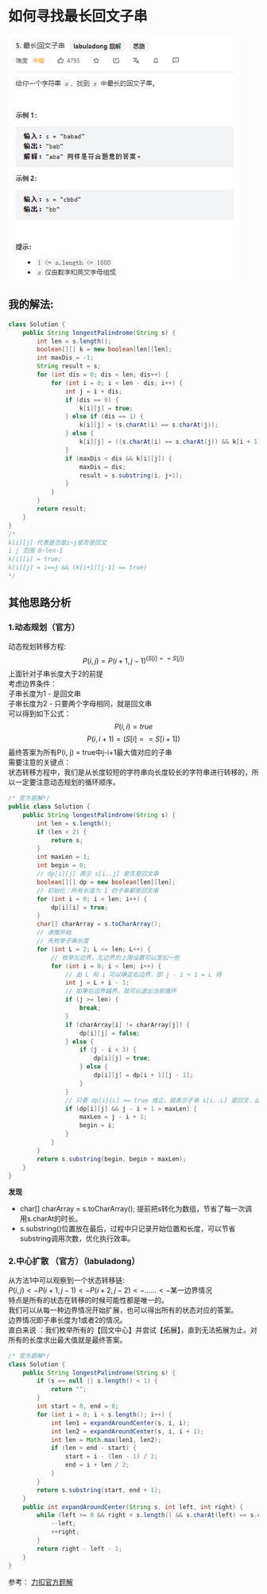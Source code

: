 # 如何寻找最长回文子串
![题目描述](image/5-1.png)

## 我的解法:

```java
class Solution {
    public String longestPalindrome(String s) {
        int len = s.length();
        boolean[][] k = new boolean[len][len];
        int maxDis = -1;
        String result = s;
        for (int dis = 0; dis < len; dis++) {
            for (int i = 0; i < len - dis; i++) {
                int j = i + dis;
                if (dis == 0) {
                    k[i][j] = true;
                } else if (dis == 1) {
                    k[i][j] = (s.charAt(i) == s.charAt(j));
                } else {
                    k[i][j] = ((s.charAt(i) == s.charAt(j)) && k[i + 1][j - 1]);
                }
                if (maxDis < dis && k[i][j]) {
                    maxDis = dis;
                    result = s.substring(i, j+1);
                }
            }
        }
        return result;
    }
}
/*
k[i][j] 代表是否是i~j是否是回文
i j 范围 0~len-1
k[i][i] = true;
k[i][j] = i==j && (k[i+1][j-1] == true)
*/
```

## 其他思路分析
### 1.动态规划（官方）
动态规划转移方程:  
$$P(i, j) = P(i+1, j-1) ^ (S[i] == S[j])$$
上面针对子串长度大于2的前提  
考虑边界条件：  
子串长度为1 - 是回文串  
子串长度为2 - 只要两个字母相同，就是回文串  
可以得到如下公式：  
$$P(i, i) = true$$
$$P(i, i+1) = (S[i] == S[i+1])$$
最终答案为所有P(i, j) = true中j-i+1最大值对应的子串  
需要注意的关键点：  
状态转移方程中，我们是从长度较短的字符串向长度较长的字符串进行转移的，所以一定要注意动态规划的循环顺序。  


```java
/* 官方题解*/
public class Solution {
    public String longestPalindrome(String s) {
        int len = s.length();
        if (len < 2) {
            return s;
        }
        int maxLen = 1;
        int begin = 0;
        // dp[i][j] 表示 s[i..j] 是否是回文串
        boolean[][] dp = new boolean[len][len];
        // 初始化：所有长度为 1 的子串都是回文串
        for (int i = 0; i < len; i++) {
            dp[i][i] = true;
        }
        char[] charArray = s.toCharArray();
        // 递推开始
        // 先枚举子串长度
        for (int L = 2; L <= len; L++) {
            // 枚举左边界，左边界的上限设置可以宽松一些
            for (int i = 0; i < len; i++) {
                // 由 L 和 i 可以确定右边界，即 j - i + 1 = L 得
                int j = L + i - 1;
                // 如果右边界越界，就可以退出当前循环
                if (j >= len) {
                    break;
                }
                if (charArray[i] != charArray[j]) {
                    dp[i][j] = false;
                } else {
                    if (j - i < 3) {
                        dp[i][j] = true;
                    } else {
                        dp[i][j] = dp[i + 1][j - 1];
                    }
                }
                // 只要 dp[i][L] == true 成立，就表示子串 s[i..L] 是回文，此时记录回文长度和起始位置
                if (dp[i][j] && j - i + 1 > maxLen) {
                    maxLen = j - i + 1;
                    begin = i;
                }
            }
        }
        return s.substring(begin, begin + maxLen);
    }
}
```
**发现**
- char[] charArray = s.toCharArray(); 提前把s转化为数组，节省了每一次调用s.charAt的时长。
- s.substring()位置放在最后，过程中只记录开始位置和长度，可以节省substring调用次数，优化执行效率。

### 2.中心扩散 （官方）（labuladong）
从方法1中可以观察到一个状态转移链:  
$P(i, j) <- P(i+1, j-1) <- P(i+2, j-2) <- ……<-$某一边界情况  
特点是所有的状态在转移的时候可能性都是唯一的。  
我们可以从每一种边界情况开始扩展，也可以得出所有的状态对应的答案。  
边界情况即子串长度为1或者2的情况。  
直白来说 ：我们枚举所有的【回文中心】并尝试【拓展】，直到无法拓展为止。对所有的长度求出最大值就是最终答案。  
```java
/* 官方题解*/
class Solution {
    public String longestPalindrome(String s) {
        if (s == null || s.length() < 1) {
            return "";
        }
        int start = 0, end = 0;
        for (int i = 0; i < s.length(); i++) {
            int len1 = expandAroundCenter(s, i, i);
            int len2 = expandAroundCenter(s, i, i + 1);
            int len = Math.max(len1, len2);
            if (len > end - start) {
                start = i - (len - 1) / 2;
                end = i + len / 2;
            }
        }
        return s.substring(start, end + 1);
    }
    public int expandAroundCenter(String s, int left, int right) {
        while (left >= 0 && right < s.length() && s.charAt(left) == s.charAt(right)) {
            --left;
            ++right;
        }
        return right - left - 1;
    }
}
```
参考：
[力扣官方题解](https://leetcode-cn.com/problems/longest-palindromic-substring/solution/zui-chang-hui-wen-zi-chuan-by-leetcode-solution/)


